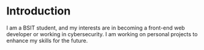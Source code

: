 # Introduction
I am a BSIT student, and my interests are in becoming a front-end web developer or working in cybersecurity. I am working on personal projects to enhance my skills for the future.


